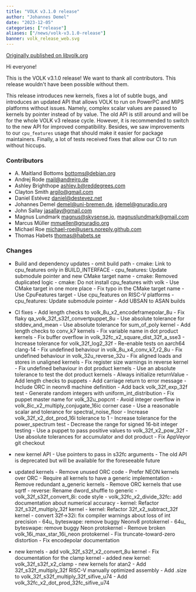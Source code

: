 ```yaml
---
title: "VOLK v3.1.0 release"
author: "Johannes Demel"
date: "2023-12-05"
categories: ["release"]
aliases: ["/news/volk-v3.1.0-release"]
banner: volk_release_web.svg
---
```


[Originally published on libvolk.org](https://www.libvolk.org/release-v310.html)

Hi everyone!

This is the VOLK v3.1.0 release! We want to thank all contributors. This release wouldn't have been possible without them.

This release introduces new kernels, fixes a lot of subtle bugs, and introduces an updated API that allows VOLK to run on PowerPC and MIPS platforms without issues. Namely, complex scalar values are passed to kernels by pointer instead of by value. The old API is still around and will be for the whole VOLK v3 release cycle. However, it is recommended to switch to the new API for improved compatibility. Besides, we saw improvements to our `cpu_features` usage that should make it easier for package maintainers. Finally, a lot of tests received fixes that allow our CI to run without hiccups.

### Contributors

* A. Maitland Bottoms <bottoms@debian.org>
* Andrej Rode <mail@andrejro.de>
* Ashley Brighthope <ashley.b@reddegrees.com>
* Clayton Smith <argilo@gmail.com>
* Daniel Estévez <daniel@destevez.net>
* Johannes Demel <demel@uni-bremen.de>, <jdemel@gnuradio.org>
* John Sallay <jasallay@gmail.com>
* Magnus Lundmark <magnus@skysense.io>, <magnuslundmark@gmail.com>
* Marcus Müller <mmueller@gnuradio.org>
* Michael Roe <michael-roe@users.noreply.github.com>
* Thomas Habets <thomas@habets.se>


### Changes

- Build and dependency updates
      - omit build path
      - cmake: Link to cpu_features only in BUILD_INTERFACE
      - cpu_features: Update submodule pointer and new CMake target name
      - cmake: Removed duplicated logic
      - cmake: Do not install cpu_features with volk
      - Use CMake target in one more place
      - Fix typo in the CMake target name
      - Use CpuFeatures target
      - Use cpu_features on RISC-V platforms
      - cpu_features: Update submodule pointer
      - Add UBSAN to ASAN builds

- CI fixes
      - Add length checks to volk_8u_x2_encodeframepolar_8u
      - Fix flaky qa_volk_32f_s32f_convertpuppet_8u
      - Use absolute tolerance for stddev_and_mean
      - Use absolute tolerance for sum_of_poly kernel
      - Add length checks to conv_k7 kernels
      - Fix variable name in dot product kernels
      - Fix buffer overflow in volk_32fc_x2_square_dist_32f_a_sse3
      - Increase tolerance for volk_32f_log2_32f
      - Re-enable tests on aarch64 clang-14
      - Fix undefined behaviour in volk_8u_x4_conv_k7_r2_8u
      - Fix undefined behaviour in volk_32u_reverse_32u
      - Fix aligned loads and stores in unaligned kernels
      - Fix register size warnings in reverse kernel
      - Fix undefined behaviour in dot product kernels
      - Use an absolute tolerance to test the dot product kernels
      - Always initialize returnValue
      - Add length checks to puppets
      - Add carriage return to error message
      - Include ORC in neonv8 machine definition
      - Add back volk_32f_exp_32f test
      - Generate random integers with uniform_int_distribution
      - Fix puppet master name for volk_32u_popcnt
      - Avoid integer overflow in volk_8ic_x2_multiply_conjugate_16ic corner case
      - Use a reasonable scalar and tolerance for spectral_noise_floor
      - Increase volk_32f_x2_dot_prod_16i tolerance to 1
      - Increase tolerance for the power_spectrum test
      - Decrease the range for signed 16-bit integer testing
      - Use a puppet to pass positive values to volk_32f_x2_pow_32f
      - Use absolute tolerances for accumulator and dot product
      - Fix AppVeyor git checkout

- new kernel API
      - Use pointers to pass in s32fc arguments
        - The old API is deprecated but will be available for the foreseeable future

- updated kernels
      - Remove unused ORC code
      - Prefer NEON kernels over ORC
      - Require all kernels to have a generic implementation
      - Remove redundant a_generic kernels
      - Remove ORC kernels that use sqrtf
      - reverse: Rename dword_shuffle to generic
      - volk_32f_s32f_convert_8i: code style
      - volk_32fc_x2_divide_32fc: add documentation about numerical accuracy
      - kernel: Refactor 32f_s32f_multiply_32f kernel
      - kernel: Refactor 32f_x2_subtract_32f kernel
      - convert 32f->32i: fix compiler warnings about loss of int precision
      - 64u_ byteswape: remove buggy Neonv8 protokernel
      - 64u_ byteswape: remove buggy Neon protokernel
      - Remove broken volk_16i_max_star_16i_neon protokernel
      - Fix truncate-toward-zero distortion
      - Fix encodepolar documentation

- new kernels
      - add volk_32f_s32f_x2_convert_8u kernel
      - Fix documentation for the clamp kernel
      - added new kernel: volk_32f_s32f_x2_clamp
      - new kernels for atan2
      - Add 32f_s32f_multiply_32f RISC-V manually optimized assembly
      - Add .size to volk_32f_s32f_multiply_32f_sifive_u74
      - Add volk_32fc_x2_dot_prod_32fc_sifive_u74
